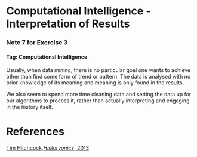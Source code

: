 #  Computational Intelligence - Interpretation of Results

### Note 7 for Exercise 3

#### Tag: Computational Intelligence

Usually, when data mining, there is no particular goal one wants to achieve other than find some form of trend or pattern. The data is analysed with no prior knowledge of its meaning and meaning is only found in the results.

We also seem to spend more time cleaning data and setting the data up for our algorithms to process it, rather than actually interpreting and engaging in the history itself.

# References
[Tim Hitchcock,*Historyonics*, 2013](http://historyonics.blogspot.ca/2013/12/big-data-for-dead-people-digital.html)